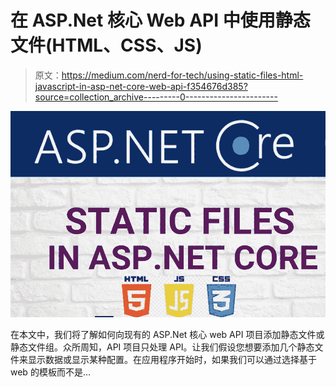 # 在 ASP.Net 核心 Web API 中使用静态文件(HTML、CSS、JS)

> 原文：<https://medium.com/nerd-for-tech/using-static-files-html-javascript-in-asp-net-core-web-api-f354676d385?source=collection_archive---------0----------------------->

![](img/f836d4aa17af6571ce6d566ffb3ce71f.png)

在本文中，我们将了解如何向现有的 ASP.Net 核心 web API 项目添加静态文件或静态文件组。众所周知，API 项目只处理 API。让我们假设您想要添加几个静态文件来显示数据或显示某种配置。在应用程序开始时，如果我们可以通过选择基于 web 的模板而不是…